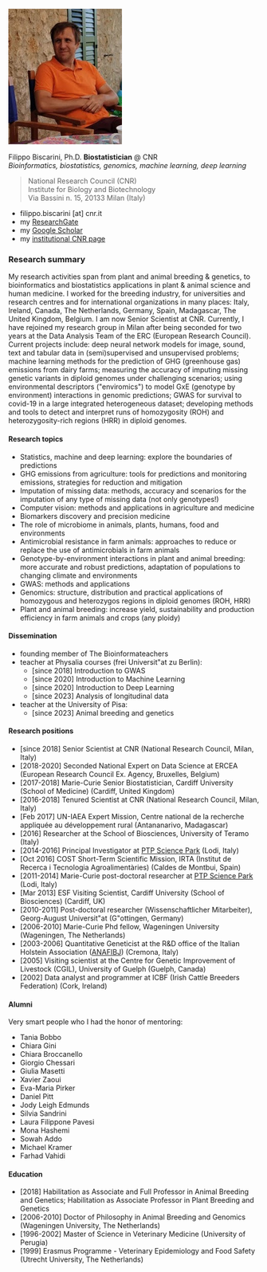 
![filippo-biscarini](img/IMG-20200805-WA0005.jpg)

Filippo Biscarini, Ph.D.
**Biostatistician** @ CNR   
*Bioinformatics, biostatistics, genomics, machine learning, deep learning*

>National Research Council (CNR) <br />
>Institute for Biology and Biotechnology   
>Via Bassini n. 15, 20133 Milan (Italy)

- filippo.biscarini [at] cnr.it
- my [ResearchGate](https://www.researchgate.net/profile/Filippo-Biscarini-2)
- my [Google Scholar](https://scholar.google.it/citations?user=aaBX3kcAAAAJ&hl=en)
- my [institutional CNR page](https://ibba.cnr.it/staff/filippo-biscarini/)

### Research summary
My research activities span from plant and animal breeding & genetics, to bioinformatics and biostatistics applications in plant & animal science and human medicine. 
I worked for the breeding industry, for universities and research centres and for international organizations in many places: 
Italy, Ireland, Canada, The Netherlands, Germany, Spain, Madagascar, The United Kingdom, Belgium.
I am now Senior Scientist at CNR. Currently, I have rejoined my research group in Milan after being seconded for two years at the Data Analysis Team of the ERC (European Research Council).
Current projects include: deep neural network models for image, sound, text and tabular data in (semi)supervised and unsupervised problems; machine learning methods for the prediction of GHG (greenhouse gas) emissions from dairy farms; measuring the accuracy of imputing missing genetic variants in diploid genomes under challenging scenarios; using environmental descriptors ("enviromics") to model GxE (genotype by environment) interactions in genomic predictions; GWAS for survival to covid-19 in a large integrated heterogeneous dataset; developing methods and tools to detect and interpret runs of homozygosity (ROH) and heterozygosity-rich regions (HRR) in diploid genomes.

#### Research topics

- Statistics, machine and deep learning: explore the boundaries of predictions
- GHG emissions from agriculture: tools for predictions and monitoring emissions, strategies for reduction and mitigation
- Imputation of missing data: methods, accuracy and scenarios for the imputation of any type of missing data (not only genotypes!)
- Computer vision: methods and applications in agriculture and medicine
- Biomarkers discovery and precision medicine
- The role of microbiome in animals, plants, humans, food and environments
- Antimicrobial resistance in farm animals: approaches to reduce or replace the use of antimicrobials in farm animals
- Genotype-by-environment interactions in plant and animal breeding: more accurate and robust predictions, adaptation of populations to changing climate and environments
- GWAS: methods and applications
- Genomics: structure, distribution and practical applications of homozygous and heterozygos regions in diploid genomes (ROH, HRR)
- Plant and animal breeding: increase yield, sustainability and production efficiency in farm animals and crops (any ploidy)

#### Dissemination

- founding member of The Bioinformateachers
- teacher at Physalia courses (frei Universit\"at zu Berlin):
	- [since 2018] Introduction to GWAS
	- [since 2020] Introduction to Machine Learning  
	- [since 2020] Introduction to Deep Learning
	- [since 2023] Analysis of longitudinal data
- teacher at the University of Pisa:
	- [since 2023] Animal breeding and genetics

#### Research positions

- [since 2018] Senior Scientist at CNR (National Research Council, Milan, Italy)
- [2018-2020] Seconded National Expert on Data Science at ERCEA (European Research Council Ex. Agency, Bruxelles, Belgium)
- [2017-2018] Marie-Curie Senior Biostatistician, Cardiff University (School of Medicine) (Cardiff, United Kingdom)
- [2016-2018] Tenured Scientist at CNR (National Research Council, Milan, Italy)
- [Feb 2017] UN-IAEA Expert Mission, Centre national de la recherche appliquée au développement rural (Antananarivo, Madagascar)
- [2016] Researcher at the School of Biosciences, University of Teramo (Italy)
- [2014-2016] Principal Investigator at [PTP Science Park](https://www.ptp.it/en/homepage) (Lodi, Italy)
- [Oct 2016] COST Short-Term Scientific Mission, IRTA (Institut de Recerca i Tecnologia Agroalimentàries) (Caldes de Montbui, Spain)
- [2011-2014] Marie-Curie post-doctoral researcher at [PTP Science Park](https://www.ptp.it/en/homepage) (Lodi, Italy)
- [Mar 2013] ESF Visiting Scientist, Cardiff University (School of Biosciences) (Cardiff, UK)
- [2010-2011] Post-doctoral researcher (Wissenschaftlicher Mitarbeiter), Georg-August Universit\"at (G\"ottingen, Germany)
- [2006-2010] Marie-Curie Phd fellow, Wageningen University (Wageningen, The Netherlands)
- [2003-2006] Quantitative Geneticist at the R\&D office of the  Italian Holstein Association ([ANAFIBJ](http://www.anafi.it/)) (Cremona, Italy)
- [2005] Visiting scientist at the Centre for Genetic Improvement of Livestock (CGIL), University of Guelph (Guelph, Canada)
- [2002] Data analyst and programmer at ICBF (Irish Cattle Breeders Federation) (Cork, Ireland)

#### Alumni

Very smart people who I had the honor of mentoring:

- Tania Bobbo
- Chiara Gini
- Chiara Broccanello
- Giorgio Chessari
- Giulia Masetti
- Xavier Zaoui
- Eva-Maria Pirker
- Daniel Pitt
- Jody Leigh Edmunds
- Silvia Sandrini
- Laura Filippone Pavesi
- Mona Hashemi
- Sowah Addo
- Michael Kramer
- Farhad Vahidi

#### Education

- [2018] Habilitation as Associate and Full Professor in Animal Breeding and Genetics; Habilitation as Associate Professor in Plant Breeding and Genetics
- [2006-2010] Doctor of Philosophy in Animal Breeding and Genomics (Wageningen University, The Netherlands)
- [1996-2002] Master of Science in Veterinary Medicine (University of Perugia)
- [1999] Erasmus Programme - Veterinary Epidemiology and Food Safety (Utrecht University, The Netherlands)

